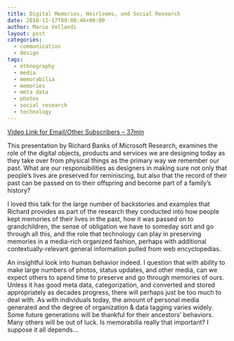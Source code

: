 ```yaml
---
title: Digital Memories, Heirlooms, and Social Research
date: 2010-11-17T09:00:46+00:00
author: Mario Vellandi
layout: post
categories:
  - communication
  - design
tags:
  - ethnography
  - media
  - memorabilia
  - memories
  - meta data
  - photos
  - social research
  - technology
---
```

[Video Link for Email/Other Subscribers &#8211; 37min](http://vimeo.com/9664533)

This presentation by Richard Banks of Microsoft Research, examines the role of the digital objects, products and services we are designing today as they take over from physical things as the primary way we remember our past. What are our responsibilities as designers in making sure not only that people’s lives are preserved for reminiscing, but also that the record of their past can be passed on to their offspring and become part of a family’s history?

I loved this talk for the large number of backstories and examples that Richard provides as part of the research they conducted into how people kept memories of their lives in the past, how it was passed on to grandchildren, the sense of obligation we have to someday sort and go through all this, and the role that technology can play in preserving memories in a media-rich organized fashion, perhaps with additional contextually-relevant general information pulled from web encyclopedias.

An insightful look into human behavior indeed. I question that with ability to make large numbers of photos, status updates, and other media, can we expect others to spend time to preserve and go through memories of ours. Unless it has good meta data, categorization, and converted and stored appropriately as decades progress, there will perhaps just be too much to deal with. As with individuals today, the amount of personal media generated and the degree of organization & data tagging varies widely. Some future generations will be thankful for their ancestors&#8217; behaviors. Many others will be out of luck. Is memorabilia really that important? I suppose it all depends&#8230;
